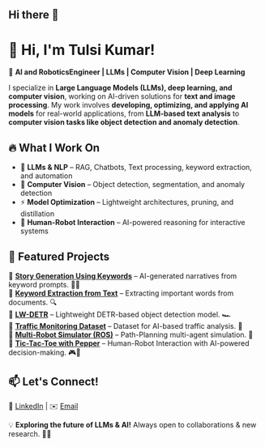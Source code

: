 ## Hi there 👋

<!--
**tulsikumar-1/tulsikumar-1** is a ✨ _special_ ✨ repository because its `README.md` (this file) appears on your GitHub profile.

Here are some ideas to get you started:

- 🔭 I’m currently working on ...
- 🌱 I’m currently learning ...
- 👯 I’m looking to collaborate on ...
- 🤔 I’m looking for help with ...
- 💬 Ask me about ...
- 📫 How to reach me: ...
- 😄 Pronouns: ...
- ⚡ Fun fact: ...
-->
# 👋 Hi, I'm Tulsi Kumar!  

🚀 **AI and RoboticsEngineer | LLMs  | Computer Vision | Deep Learning** 

I specialize in **Large Language Models (LLMs), deep learning, and computer vision**, working on AI-driven solutions for **text and image processing**. My work involves **developing, optimizing, and applying AI models** for real-world applications, from **LLM-based text analysis** to **computer vision tasks like object detection and anomaly detection**.  

## 🔥 **What I Work On**  
- 🧠 **LLMs & NLP** – RAG, Chatbots, Text processing, keyword extraction, and automation  
- 📸 **Computer Vision** – Object detection, segmentation, and anomaly detection  
- ⚡ **Model Optimization** – Lightweight architectures, pruning, and distillation  
- 🤖 **Human-Robot Interaction** – AI-powered reasoning for interactive systems 

## 🚀 **Featured Projects**  
🔹 [**Story Generation Using Keywords**](https://github.com/tulsikumar-1/Story-generation-using-keywords) – AI-generated narratives from keyword prompts. 📖✨  
🔹 [**Keyword Extraction from Text**](https://github.com/tulsikumar-1/Important-Keyword-Extraction-From-text) – Extracting important words from documents. 🔍  
🔹 [**LW-DETR**](https://github.com/tulsikumar-1/lw-detr) – Lightweight DETR-based object detection model. 🏎️  
🔹 [**Traffic Monitoring Dataset**](https://github.com/tulsikumar-1/traffic_monitoring_dataset) – Dataset for AI-based traffic analysis. 🚦  
🔹 [**Multi-Robot Simulator (ROS)**](https://github.com/tulsikumar-1/Multi_robot_simulator-ROS) – Path-Planning multi-agent simulation. 🤖  
🔹 [**Tic-Tac-Toe with Pepper**](https://github.com/tulsikumar-1/Tic-Tac-Toe-with-Pepper) – Human-Robot Interaction with AI-powered decision-making. 🎮🤖  


## 📫 **Let's Connect!**  
🔗 [LinkedIn](https://www.linkedin.com/in/tulsi-kumar/)  | ✉️ [Email](mailto:engr.tulsikumar@gmail.com)  

💡 **Exploring the future of LLMs & AI!** Always open to collaborations & new research. 🚀😊  
